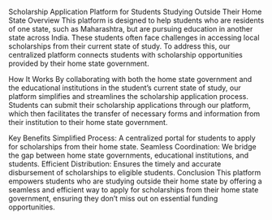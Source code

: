 Scholarship Application Platform for Students Studying Outside Their Home State
Overview
This platform is designed to help students who are residents of one state, such as Maharashtra, but are pursuing education in another state across India. These students often face challenges in accessing local scholarships from their current state of study. To address this, our centralized platform connects students with scholarship opportunities provided by their home state government.

How It Works
By collaborating with both the home state government and the educational institutions in the student’s current state of study, our platform simplifies and streamlines the scholarship application process. Students can submit their scholarship applications through our platform, which then facilitates the transfer of necessary forms and information from their institution to their home state government.

Key Benefits
Simplified Process: A centralized portal for students to apply for scholarships from their home state.
Seamless Coordination: We bridge the gap between home state governments, educational institutions, and students.
Efficient Distribution: Ensures the timely and accurate disbursement of scholarships to eligible students.
Conclusion
This platform empowers students who are studying outside their home state by offering a seamless and efficient way to apply for scholarships from their home state government, ensuring they don’t miss out on essential funding opportunities.
